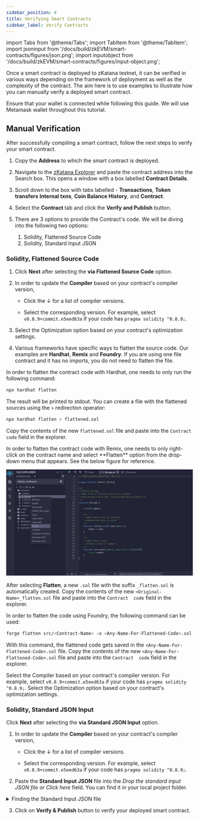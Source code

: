 ```yaml
---
sidebar_position: 4
title: Verifying Smart Contracts
sidebar_label: Verify Contracts
---
```

import Tabs from '@theme/Tabs';
import TabItem from '@theme/TabItem';
import jsoninput from '/docs/build/zkEVM/smart-contracts/figures/json.png';
import inputobject from '/docs/build/zkEVM/smart-contracts/figures/input-object.png';

Once a smart contract is deployed to zKatana testnet, it can be verified in various ways depending on the framework of deployment as well as the complexity of the contract. The aim here is to use examples to illustrate how you can manually verify a deployed smart contract. 

Ensure that your wallet is connected while following this guide. We will use Metamask wallet throughout this tutorial.

## Manual Verification

After successfully compiling a smart contract, follow the next steps to verify your smart contract.

1. Copy the **Address** to which the smart contract is deployed. 

2. Navigate to the [zKatana Explorer](https://zkatana.blockscout.com/) and paste the contract address into the Search box. This opens a window with a box labelled **Contract Details**.

3. Scroll down to the box with tabs labelled - **Transactions**, **Token transfers** **Internal txns**, **Coin Balance History**, and **Contract**.

4. Select the **Contract** tab and click the **Verify and Publish** button.

6. There are 3 options to provide the Contract's code. We will be diving into the following two options:
   1. Solidity, Flattened Source Code
   2. Solidity, Standard Input JSON

### Solidity, Flattened Source Code

1. Click **Next** after selecting the **via Flattened Source Code** option. 
2. In order to update the **Compiler** based on your contract's compiler version, 

    - Click the &#8595; for a list of compiler versions. 

    - Select the corresponding version. For example, select `v0.8.9+commit.e5eed63a` if your code has `pragma solidity ^0.8.9;`.
3. Select the Optimization option based on your contract's optimization settings.
4. Various frameworks have specific ways to flatten the source code. Our examples are **Hardhat**, **Remix** and **Foundry**. If you are using one file contract and it has no imports, you do not need to flatten the file.

<Tabs>
<TabItem value="hardhat" label="Hardhat" default>
In order to flatten the contract code with Hardhat, one needs to only run the following command:

```bash
npx hardhat flatten
```
The result will be printed to stdout. You can create a file with the flattened sources using the `>` redirection operator:
    
```bash
npx hardhat flatten > flattened.sol
```
Copy the contents of the new `flattened.sol` file and paste into the `Contract  code` field in the explorer.
</TabItem>

<TabItem value="remix" label="Remix">
In order to flatten the contract code with Remix, one needs to only right-click on the contract name and select **Flatten** option from the drop-down menu that appears. See the below figure for reference.

![Selecting the flatten code option](figures/flatten-code-remix.png)

After selecting **Flatten**, a new `.sol` file with the suffix `_flatten.sol` is automatically created. Copy the contents of the new `<Original-Name>_flatten.sol` file and paste into the `Contract  code` field in the explorer.
</TabItem>

<TabItem value="foundry" label="Foundry">
In order to flatten the code using Foundry, the following command can be used: 

```bash
forge flatten src/<Contract-Name> -o <Any-Name-For-Flattened-Code>.sol
```

With this command, the flattened code gets saved in the `<Any-Name-For-Flattened-Code>.sol` file. Copy the contents of the new `<Any-Name-For-Flattened-Code>.sol` file and paste into the `Contract  code` field in the explorer.

Select the Compiler based on your contract's compiler version. For example, select `v0.8.9+commit.e5eed63a` if your code has `pragma solidity ^0.8.9;`.
Select the Optimization option based on your contract's optimization settings.
</TabItem>
</Tabs>

### Solidity, Standard JSON Input

Click **Next** after selecting the **via Standard JSON Input** option.

1. In order to update the **Compiler** based on your contract's compiler version, 

    - Click the &#8595; for a list of compiler versions. 

    - Select the corresponding version. For example, select `v0.8.9+commit.e5eed63a` if your code has `pragma solidity ^0.8.9;`.

2. Paste the **Standard Input JSON** file into the *Drop the standard input JSON file or Click here* field. You can find it in your local project folder.

<details>
<summary>Finding the Standard Input JSON file</summary>

1. For Hardhat project go to the `src/build-info` folder and open the `.json` file.

<div style={{textAlign: 'center'}}>
  <img src={jsoninput} style={{width: 400}} />
</div>

2. Find the `input` JSON object. Format the json file to make it more readable.

3. Copy the only `input` JSON object value into a new file

<div style={{textAlign: 'center'}}>
  <img src={inputobject} style={{width: 400}} />
</div>

4. Drag and drop this new file into **Drop file or Click here** field.

</details>

3. Click on **Verify & Publish** button to verify your deployed smart contract.
